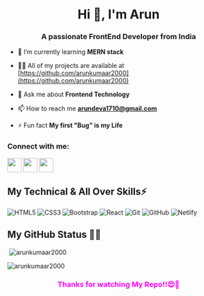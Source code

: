 <h1 align="center">Hi 👋, I'm Arun</h1>
<h3 align="center">A passionate FrontEnd Developer from India</h3>

- 🌱 I’m currently learning **MERN stack**

- 👨‍💻 All of my projects are available at [https://github.com/arunkumaar2000](https://github.com/arunkumaar2000)

- 💬 Ask me about **Frontend Technology**

- 📫 How to reach me **arundeva1710@gmail.com**

- ⚡ Fun fact **My first "Bug" is my Life**

<h3 align="left">Connect with me:</h3>
<p align="left">
<a href = 'https://www.linkedin.com/in/arunkumaar-d/'> <img width = '32px' align= 'center' src="https://cdn-icons-png.flaticon.com/512/174/174857.png"/></a> 
<a href = 'https://github.com/arunkumaar2000'> <img width = '32px' align= 'center' src="https://cdn-icons-png.flaticon.com/512/25/25231.png"/></a>
<a href = 'https://t.me/+ghSxL83WxhYwMTll'> <img width = '32px' align= 'center' src="https://image.similarpng.com/very-thumbnail/2021/01/Telegram-icon-on-transparent-background-PNG.png"/></a>
 </p>

<h2><b>My Technical & All Over Skills⚡</b> </h2>




![HTML5](https://img.shields.io/badge/html5-%23E34F26.svg?style=for-the-badge&logo=html5&logoColor=white) ![CSS3](https://img.shields.io/badge/css3-%231572B6.svg?style=for-the-badge&logo=css3&logoColor=white)
![Bootstrap](https://img.shields.io/badge/bootstrap-%23563D7C.svg?style=for-the-badge&logo=bootstrap&logoColor=white) 
![React](https://img.shields.io/badge/react-%2320232a.svg?style=for-the-badge&logo=react&logoColor=%2361DAFB) 
![Git](https://img.shields.io/badge/git-%23F05033.svg?style=for-the-badge&logo=git&logoColor=white)
![GitHub](https://img.shields.io/badge/github-%23121011.svg?style=for-the-badge&logo=github&logoColor=white)
![Netlify](https://img.shields.io/badge/netlify-%23000000.svg?style=for-the-badge&logo=netlify&logoColor=#00C7B7)

<h2> <b>My GitHub Status 👨‍💻 </b> </h2>

<p>&nbsp;<img align="center" src="https://github-readme-stats.vercel.app/api?username=arunkumaar2000&show_icons=true&theme=radical" alt="arunkumaar2000" /></p><p><img align="center" src="https://github-readme-stats.vercel.app/api/top-langs?username=arunkumaar2000&show_icons=true&theme=radical&layout=compact" alt="arunkumaar2000" /></p>


<h3 align= 'center' style="color: fuchsia"><b>Thanks for watching My Repo!!😍💖</b></h3>
